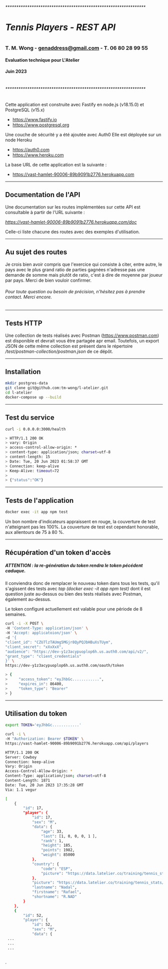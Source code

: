 ###### ****************************************************************

#     _Tennis Players - REST API_
# 
###     T. M. Wong - genaddress@gmail.com - T. 06 80 28 99 55
####     Evaluation technique pour L'Atelier
####     Juin 2023
# 
###### ****************************************************************

Cette application est construite avec Fastify en node.js (v18.15.0) et PostgreSQL (v15.x)
- https://www.fastify.io
- https://www.postgresql.org

Une couche de sécurité y a été ajoutée avec Auth0 
Elle est déployée sur un node Heroku
- https://auth0.com
- https://www.heroku.com

La base URL de cette application est la suivante :
- https://vast-hamlet-90006-89b9091b2776.herokuapp.com


---

## Documentation de l'API
Une documentation sur les routes implémentées sur cette API est consultable à partir de l'URL suivante :

_https://vast-hamlet-90006-89b9091b2776.herokuapp.com/doc_

Celle-ci liste chacune des routes avec des exemples d'utilisation.

---
## Au sujet des routes
Je crois bien avoir compris que l'exercice qui consiste à citer, entre autre, le pays avec le plus grand ratio de parties gagnées n'adresse pas une demande de somme mais plutôt de ratio, c'est à dire de moyenne par joueur par pays.
Merci de bien vouloir confirmer.

###### Pour toute question ou besoin de précision, n'hésitez pas à prendre contact. Merci encore.

---
## Tests HTTP
Une collection de tests réalisés avec Postman (https://www.postman.com) est disponible et devrait vous être partagée apr email.
Toutefois, un export JSON de cette même collection est présent dans le répertoire _/test/postman-collection/postman.json_ de ce dépôt.

---

## Installation
```sh
mkdir postgres-data
git clone git@github.com:tm-wong/l-atelier.git
cd l-atelier
docker-compose up --build
```

---
## Test du service
```sh
curl -i 0.0.0.0:3000/health

> HTTP/1.1 200 OK
> vary: Origin
> access-control-allow-origin: *
> content-type: application/json; charset=utf-8
> content-length: 15
> Date: Tue, 20 Jun 2023 01:58:37 GMT
> Connection: keep-alive
> Keep-Alive: timeout=72
> 
> {"status":"OK"}
```

---
## Tests de l'application
```sh
docker exec -it app npm test
```

Un bon nombre d'indicateurs appraissent en rouge, la couverture de test n'atteignant pas les 100%. La couverture de test est cependant honorable, aux allentours de 75 à 80 %.

---
## Récupération d'un token d'accès
##### _*ATTENTION :  la re-génération du token rendra le token pécédent caduque.*_

Il conviendra donc de remplacer le nouveau token dans tous les tests, qu'il s'agissent des tests avec _tap (docker exec -it app npm test)_ dont il est question juste au-dessus ou bien des tests réalisés avec Postman, également au-dessus. 

Le token configuré actuellement est valable pour une période de 8 semaines.

```sh
curl -i -X POST \
-H 'Content-Type: application/json' \
-H 'Accept: applicatoion/json' \
-d '{
"client_id": "CZU7lzTAUmg5MGjr8QyPQJbHBuXsTUym",
"client_secret": "xXxXxX",
"audience": "https://dev-y1z3acypuoplop6h.us.auth0.com/api/v2/",
"grant_type": "client_credentials"
}' \
https://dev-y1z3acypuoplop6h.us.auth0.com/oauth/token

> {
>     "access_token": "eyJhbGc............",
>     "expires_in": 86400,
>     "token_type": "Bearer"
> }
```

---
## Utilisation du token
```sh
export TOKEN='eyJhbGc............'

curl -i \
-H "Authorization: Bearer $TOKEN" \
https://vast-hamlet-90006-89b9091b2776.herokuapp.com/api/players

HTTP/1.1 200 OK
Server: Cowboy
Connection: keep-alive
Vary: Origin
Access-Control-Allow-Origin: *
Content-Type: application/json; charset=utf-8
Content-Length: 1871
Date: Tue, 20 Jun 2023 17:35:28 GMT
Via: 1.1 vegur

[
    {
        "id": 17,
        "player": {
            "id": 17,
            "sex": "M",
            "data": {
                "age": 33,
                "last": [1, 0, 0, 0, 1 ],
                "rank": 1,
                "height": 185,
                "points": 1982,
                "weight": 85000
            },
            "country": {
                "code": "ESP",
                "picture": "https://data.latelier.co/training/tennis_stats/resources/Espagne.png"
            },
            "picture": "https://data.latelier.co/training/tennis_stats/resources/Nadal.png",
            "lastname": "Nadal",
            "firstname": "Rafael",
            "shortname": "R.NAD"
        }
    },
    {
        "id": 52,
        "player": {
            "id": 52,
            "sex": "M",
            "data": {
 ...
 ...
 ...
 
```



.



